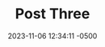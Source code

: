 ---
layout: post
title:  "Post Three"
date:   2023-11-06 12:34:11 -0500
categories: jekyll update
---